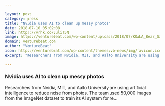 ```yaml
---

layout: post
category: press
title: "Nvidia uses AI to clean up messy photos"
date: 2018-07-10 05:02:08
link: https://vrhk.co/2uliT5N
image: https://venturebeat.com/wp-content/uploads/2018/07/KOALA_Bear_SxS_NO_TEXT_2.png?fit=2271%2C1280&strip=all
domain: venturebeat.com
author: "VentureBeat"
icon: https://venturebeat.com/wp-content/themes/vb-news/img/favicon.ico
excerpt: "Researchers from Nvidia, MIT, and Aalto University are using artificial intelligence to reduce noise from photos. The team used 50,000 images from the ImageNet dataset to train its AI system for re…"

---
```


### Nvidia uses AI to clean up messy photos

Researchers from Nvidia, MIT, and Aalto University are using artificial intelligence to reduce noise from photos. The team used 50,000 images from the ImageNet dataset to train its AI system for re…